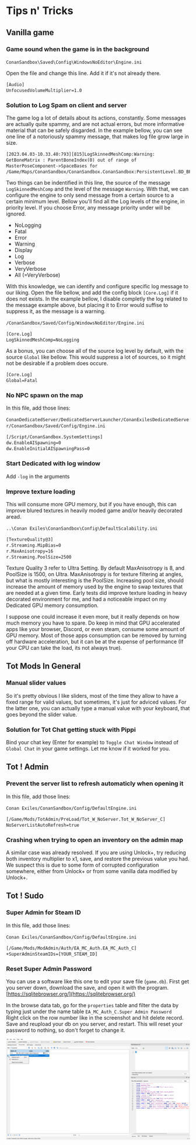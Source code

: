 # Tips n' Tricks
## Vanilla game

### Game sound when the game is in the background

`ConanSandbox\Saved\Config\WindowsNoEditor\Engine.ini`

Open the file and change this line. Add it if it's not already there.

```
[Audio]
UnfocusedVolumeMultiplier=1.0
```

### Solution to Log Spam on client and server
The game log a lot of details about its actions, constantly. Some messages are actually quite spammy, and are not actual errors, but more informative material that can be safely disgarded. In the example bellow, you can see one line of a notoriously spammy message, that makes log file grow large in size.

```
[2023.04.03-10.33.40:793][815]LogSkinnedMeshComp:Warning: GetBoneMatrix : ParentBoneIndex(0) out of range of MasterPoseComponent->SpaceBases for /Game/Maps/ConanSandbox/ConanSandbox.ConanSandbox:PersistentLevel.BD_BP_Carpenter_Station_C_0.SkeletalMeshComponent_522
```
Two things can be indentified in this line, the source of the message `LogSkinnedMeshComp` and the level of the message `Warning`. With that, we can configure the engine to only send message from a certain source to a certain minimum level. Bellow you'll find all the Log levels of the engine, in priority level. If you choose Error, any message priority under will be ignored.

- NoLogging
- Fatal
- Error
- Warning
- Display
- Log
- Verbose
- VeryVerbose
- All (=VeryVerbose)

With this knowledge, we can identify and configure specific log message to our liking. Open the file bellow, and add the config block `[Core.Log]` if it does not exists. In the example bellow, I disable completly the log related to the message example above, but placing it to Error would suffise to suppress it, as the message is a warning.

`/ConanSandbox/Saved/Config/WindowsNoEditor/Engine.ini`

```
[Core.Log]
LogSkinnedMeshComp=NoLogging
```

As a bonus, you can choose all of the source log level by default, with the source `Global` like bellow. This would suppress a lot of sources, so it might not be desirable if a problem does occure.

```
[Core.Log]
Global=Fatal
```

### No NPC spawn on the map
In this file, add those lines:   

`ConanDedicatedServer/DedicatedServerLauncher/ConanExilesDedicatedServer/ConanSandbox/Saved/Config/Engine.ini`
```
[/Script/ConanSandbox.SystemSettings]
dw.EnableAISpawning=0
dw.EnableInitialAISpawningPass=0
```

### Start Dedicated with log window
Add `-log` in the arguments

### Improve texture loading
This will consume more GPU memory, but if you have enough, this can improve blured textures in heavily moded game and/or heavily decorated aread.

`..\Conan Exiles\ConanSandbox\Config\DefaultScalability.ini`
```
[TextureQuality@3]
r.Streaming.MipBias=0
r.MaxAnisotropy=16
r.Streaming.PoolSize=2500
```

Texture Quality 3 refer to Ultra Setting. By default MaxAnisotropy is 8, and PoolSize is 1500, on Ultra. MaxAnisotropy is for texture filtering at angles, but what is mostly interesting is the PoolSize. Increasing pool size, should increase the amount of memory used by the engine to swap textures that are needed at a given time. Early tests did improve texture loading in heavy decorated environment for me, and had a noticeable impact on my Dedicated GPU memory consumption.

I suppose one could increase it even more, but it really depends on how much memory you have to spare. Do keep in mind that GPU accelerated apps like your browser, Discord, or even steam, consume some amount of GPU memory. Most of those apps consumption can be removed by turning off hardware acceleration, but it can be at the expense of performance (If your CPU can take the load, its not always true).

## Tot Mods In General
### Manual slider values
So it's pretty obvious I like sliders, most of the time they allow to have a fixed range for valid values, but sometimes, it's just for adviced values. For the latter one, you can actually type a manual value with your keyboard, that goes beyond the slider value.


### Solution for Tot Chat getting stuck with Pippi
Bind your chat key (Enter for example) to `Toggle Chat Window` instead of `Global Chat` in your game settings. Let me know if it worked for you.

## Tot ! Admin
### Prevent the server list to refresh automaticly when opening it
In this file, add those lines:

`Conan Exiles/ConanSandbox/Config/DefaultEngine.ini`
```
[/Game/Mods/TotAdmin/PreLoad/Tot_W_NoServer.Tot_W_NoServer_C]
NoServerListAutoRefresh=true
```

### Crashing when trying to open an inventory on the admin map
A similar case was already resolved. If you are using Unlock+, try reducing both inventory multiplier to x1, save, and restore the previous value you had. We suspect this is due to some form of corrupted configuration somewhere, either from Unlock+ or from some vanilla data modified by Unlock+.


## Tot ! Sudo
### Super Admin for Steam ID
In this file, add those lines:

`Conan Exiles/ConanSandbox/Config/DefaultEngine.ini`
```
[/Game/Mods/ModAdmin/Auth/EA_MC_Auth.EA_MC_Auth_C]
+SuperAdminSteamIDs=[YOUR_STEAM_ID]
```

### Reset Super Admin Password

You can use a software like this one to edit your save file (`game.db`). First get you server down, download the save, and open it with the program.  
[https://sqlitebrowser.org/](https://sqlitebrowser.org/)

In the browse data tab, go for the `properties` table and filter the data by typing just under the name table `EA_MC_Auth_C.Super Admin Password`  
Right click on the row number like in the screenshot and hit delete record.  
Save and reupload your db on you server, and restart. This will reset your password to nothing, so don't forget to change it.

![Permission example](/img/screenshot/SudoPasswordReset.png ':size=50%')